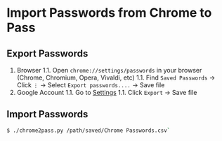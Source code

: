 # Import Passwords from Chrome to Pass

## Export Passwords

1. Browser
   1.1. Open `chrome://settings/passwords` in your browser (Chrome, Chromium, Opera, Vivaldi, etc)
   1.1. Find `Saved Passwords` -> Click `⋮` -> Select `Export passwords....` -> Save file
1. Google Account
   1.1. Go to [Settings](https://passwords.google.com/options?ep=1)
   1.1. Click `Export` -> Save file

## Import Passwords

```bash
$ ./chrome2pass.py /path/saved/Chrome Passwords.csv`
```
